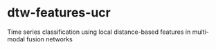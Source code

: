 # dtw-features-ucr
Time series classification using local distance-based features in multi-modal fusion networks
